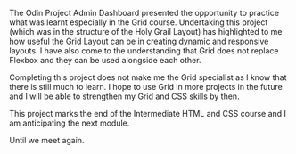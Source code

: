 The Odin Project Admin Dashboard presented the opportunity to practice what was learnt especially in the Grid course. Undertaking this project (which was in the structure of the Holy Grail Layout) has highlighted to me how useful the Grid Layout can be in creating dynamic and responsive layouts. I have also come to the understanding that Grid does not replace Flexbox and they can be used alongside each other.

Completing this project does not make me the Grid specialist as I know that there is still much to learn. I hope to use Grid in more projects in the future and I will be able to strengthen my Grid and CSS skills by then. 

This project marks the end of the Intermediate HTML and CSS course and I am anticipating the next module.

Until we meet again.